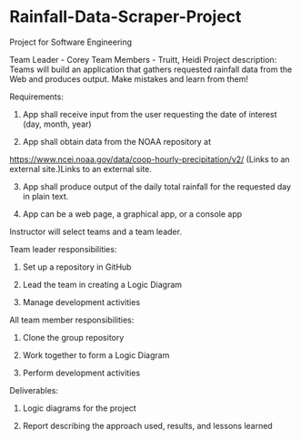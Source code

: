# Rainfall-Data-Scraper-Project
Project for Software Engineering

Team Leader - Corey
Team Members - Truitt, Heidi
Project description:  Teams will build an application that gathers requested rainfall data from the Web and produces output. Make mistakes and learn from them!

Requirements:

1) App shall receive input from the user requesting the date of interest (day, month, year)

2) App shall obtain data from the NOAA repository at 

https://www.ncei.noaa.gov/data/coop-hourly-precipitation/v2/ (Links to an external site.)Links to an external site.

3) App shall produce output of the daily total rainfall for the requested day in plain text.

4) App can be a web page, a graphical app, or a console app

Instructor will select teams and a team leader.

Team leader responsibilities:

1) Set up a repository in GitHub

2) Lead the team in creating a Logic Diagram

3) Manage development activities

All team member responsibilities:

1) Clone the group repository

2) Work together to form a Logic Diagram

3) Perform development activities

Deliverables:

1) Logic diagrams for the project

2) Report describing the approach used, results, and lessons learned
